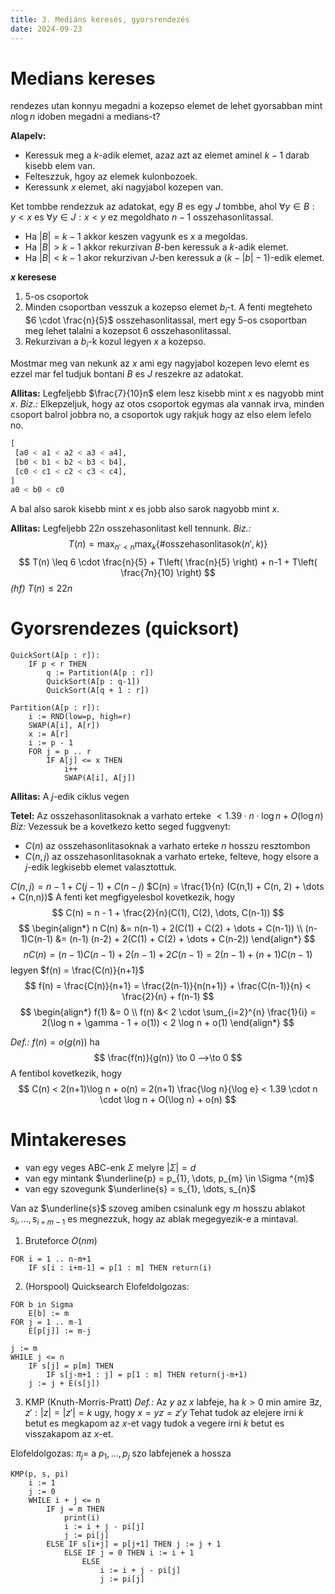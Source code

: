 ```yaml
---
title: 3. Mediáns keresés, gyorsrendezés
date: 2024-09-23
---
```


# Medians kereses
rendezes utan konnyu megadni a kozepso elemet
de lehet gyorsabban mint $n\log n$ idoben megadni a medians-t?

**Alapelv:**
- Keressuk meg a $k$-adik elemet, azaz azt az elemet aminel $k-1$ darab kisebb elem van.
- Felteszzuk, hgoy az elemek kulonbozoek.
- Keressunk $x$ elemet, aki nagyjabol kozepen van.

Ket tombbe rendezzuk az adatokat, egy $B$ es egy $J$ tombbe, ahol $\forall y \in B: y < x$ es $\forall y \in J: x < y$ ez megoldhato $n-1$ osszehasonlitassal.

- Ha $\lvert B \rvert = k-1$ akkor keszen vagyunk es $x$ a megoldas.
- Ha $\lvert B \rvert > k-1$ akkor rekurzivan $B$-ben  keressuk a $k$-adik elemet.
- Ha $\lvert B \rvert < k-1$ akor rekurzivan $J$-ben keressuk a $(k- \lvert b \rvert - 1)$-edik elemet.

**$x$ keresese**
1. $5$-os csoportok
2. Minden csoportban vesszuk a kozepso elemet $b_{i}$-t.
	A fenti megteheto $6 \cdot \frac{n}{5}$ osszehasonlitassal, mert egy $5$-os csoportban meg lehet talalni a kozepsot $6$ osszehasonlitassal.
3. Rekurzivan a $b_{i}$-k kozul legyen $x$ a kozepso.

Mostmar meg van nekunk az $x$ ami egy nagyjabol kozepen levo elemt es ezzel mar fel tudjuk bontani $B$ es $J$ reszekre az adatokat.

**Allitas:** Legfeljebb $\frac{7}{10}n$ elem lesz kisebb mint $x$ es nagyobb mint $x$.
*Biz.:* Elkepzeljuk, hogy az otos csoportok egymas ala vannak irva, minden csoport balrol jobbra no, a csoportok ugy rakjuk hogy az elso elem lefelo no.
```python
[
 [a0 < a1 < a2 < a3 < a4],
 [b0 < b1 < b2 < b3 < b4],
 [c0 < c1 < c2 < c3 < c4],
]
a0 < b0 < c0
```

A bal also sarok kisebb mint $x$ es jobb also sarok nagyobb mint $x$.

**Allitas:** Legfeljebb $22n$ osszehasonlitast kell tennunk.
*Biz.:*
$$
T(n) = \max_{n' < n} \max_{k}\{ \# \text{osszehasonlitasok}(n', k) \}
$$
$$
T(n) \leq 6 \cdot \frac{n}{5} + T\left( \frac{n}{5} \right) + n-1 + T\left( \frac{7n}{10} \right)
$$
*(hf)* $T(n) \leq 22n$

# Gyorsrendezes (quicksort)
```
QuickSort(A[p : r]):
	IF p < r THEN 
		q := Partition(A[p : r])
		QuickSort(A[p : q-1])
		QuickSort(A[q + 1 : r])
```

```
Partition(A[p : r]):
	i := RND(low=p, high=r)
	SWAP(A[i], A[r])
	x := A[r]
	i := p - 1
	FOR j = p .. r
		IF A[j] <= x THEN
			i++
			SWAP(A[i], A[j])
```

**Allitas:** A $j$-edik ciklus vegen 

**Tetel:** Az osszehasonlitasoknak a varhato erteke $< 1.39 \cdot n \cdot \log n + O(\log n)$
*Biz:* Vezessuk be a kovetkezo ketto seged fuggvenyt:
- $C(n)$ az osszehasonlitasoknak a varhato erteke $n$ hosszu resztombon
- $C(n, j)$ az osszehasonlitasoknak a varhato erteke, felteve, hogy elsore a $j$-edik legkisebb elemet valasztottuk.

$C(n, j) = n - 1 + C(j-1) + C(n - j)$
$C(n) = \frac{1}{n} (C(n,1) + C(n, 2) + \dots + C(n,n))$
A fenti ket megfigyelesbol kovetkezik, hogy
$$
C(n) = n - 1 + \frac{2}{n}(C(1), C(2), \dots, C(n-1))
$$
$$
\begin{align*}
n C(n) &= n(n-1) + 2(C(1) + C(2) + \dots + C(n-1)) \\
(n-1)C(n-1) &= (n-1) (n-2) + 2(C(1) + C(2) + \dots + C(n-2))
\end{align*}
$$
$$
nC(n) = (n-1)C(n-1) + 2(n-1) + 2C(n-1) = 2(n-1) + (n+1)C(n-1)
$$
legyen $f(n) = \frac{C(n)}{n+1}$
$$
f(n) = \frac{C(n)}{n+1} = \frac{2(n-1)}{n(n+1)} + \frac{C(n-1)}{n} < \frac{2}{n} + f(n-1)
$$
$$
\begin{align*}
f(1) &= 0 \\
f(n) &< 2 \cdot \sum_{i=2}^{n} \frac{1}{i} = 2(\log n  + \gamma - 1 + o(1)) < 2 \log n + o(1)
\end{align*}
$$

*Def.:* $f(n) = o(g(n))$ ha
$$
\frac{f(n)}{g(n)} \to 0 -->\to 0
$$
A fentibol kovetkezik, hogy
$$
C(n) < 2(n+1)\log n + o(n) = 2(n+1) \frac{\log n}{\log e} < 1.39 \cdot n \cdot \log n + O(\log n) + o(n)
$$

# Mintakereses
- van egy veges ABC-enk $\Sigma$ melyre $\lvert \Sigma \rvert = d$
- van egy mintank $\underline{p} = p_{1}, \dots, p_{m} \in \Sigma ^{m}$
- van egy szovegunk $\underline{s} = s_{1}, \dots, s_{n}$

Van az $\underline{s}$ szoveg amiben csinalunk egy $m$ hosszu ablakot $s_{i}, \dots, s_{i+m-1}$ es megnezzuk, hogy az ablak megegyezik-e a mintaval.

1. Bruteforce $O(nm)$
```
FOR i = 1 .. n-m+1
	IF s[i : i+m-1] = p[1 : m] THEN return(i)
```

2. (Horspool) Quicksearch
Elofeldolgozas:
```
FOR b in Sigma
	E[b] := m
FOR j = 1 .. m-1
	E[p[j]] := m-j
```

```
j := m
WHILE j <= n
	IF s[j] = p[m] THEN
		IF s[j-m+1 : j] = p[1 : m] THEN return(j-m+1)
	j := j + E(s[j])
```

3. KMP (Knuth-Morris-Pratt)
*Def.:* Az $y$ az $x$ labfeje, ha $k > 0$ min amire $\exists z, z' : \lvert z \rvert = \lvert z' \rvert = k$ ugy, hogy $x = yz = z'y$
Tehat tudok az elejere irni $k$ betut es megkapom az $x$-et vagy tudok a vegere irni $k$ betut es visszakapom az $x$-et.

Elofeldolgozas:
$\pi_{j} =$ a $p_{1}, \dots, p_{j}$ szo labfejenek a hossza

```
KMP(p, s, pi)
	i := 1
	j := 0
	WHILE i + j <= n
		IF j = m THEN
			print(i)
			i := i + j - pi[j]
			j := pi[j]
		ELSE IF s[i+j] = p[j+1] THEN j := j + 1
			ELSE IF j = 0 THEN i := i + 1
				ELSE
					i := i + j - pi[j]
					j := pi[j]
```


